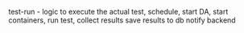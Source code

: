 test-run - logic to execute the actual test, schedule, start DA, start containers, run test, collect results save results to db notify backend  